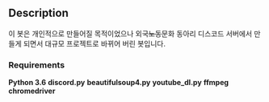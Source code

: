 ## Description ##
이 봇은 개인적으로 만들어질 목적이었으나 외국~~노동~~문화 동아리 디스코드 서버에서 만들게 되면서 대규모 프로젝트로 바뀌어 버린 봇입니다.
### Requirements ###
**Python 3.6**  **discord.py**  **beautifulsoup4.py** **youtube_dl.py** **ffmpeg**  **chromedriver**
